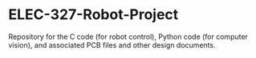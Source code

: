 # ELEC-327-Robot-Project
Repository for the C code (for robot control), Python code (for computer vision), and associated PCB files and other design documents.
